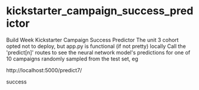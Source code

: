 # kickstarter_campaign_success_predictor
Build Week Kickstarter Campaign Success Predictor
The unit 3 cohort opted not to deploy, but app.py is functional (if not pretty) locally
Call the 'predict[n]' routes to see the neural network model's predictions for one of 10 campaigns randomly sampled from the test set, eg

http://localhost:5000/predict7/ 

>>>
success
